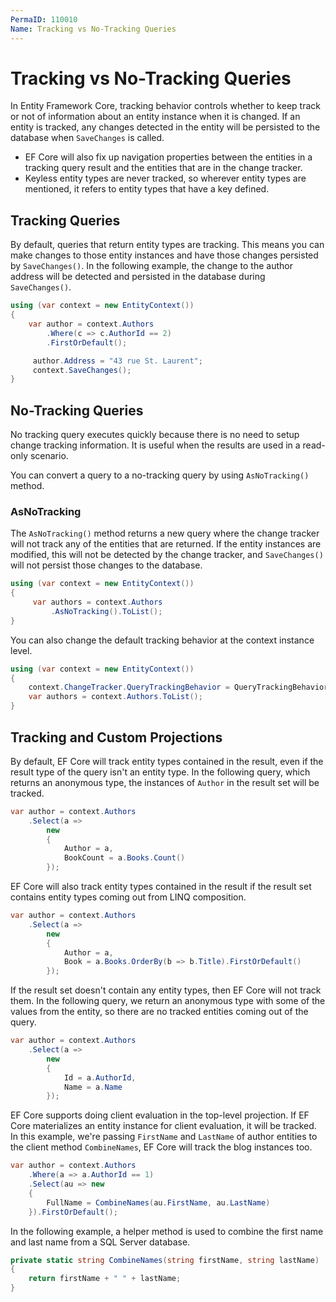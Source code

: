 ```yaml
---
PermaID: 110010
Name: Tracking vs No-Tracking Queries
---
```


# Tracking vs No-Tracking Queries

In Entity Framework Core, tracking behavior controls whether to keep track or not of information about an entity instance when it is changed. If an entity is tracked, any changes detected in the entity will be persisted to the database when `SaveChanges` is called. 

 - EF Core will also fix up navigation properties between the entities in a tracking query result and the entities that are in the change tracker.
 - Keyless entity types are never tracked, so wherever entity types are mentioned, it refers to entity types that have a key defined.

## Tracking Queries

By default, queries that return entity types are tracking. This means you can make changes to those entity instances and have those changes persisted by `SaveChanges()`. In the following example, the change to the author address will be detected and persisted in the database during `SaveChanges()`.

```csharp
using (var context = new EntityContext())
{
    var author = context.Authors
        .Where(c => c.AuthorId == 2)
        .FirstOrDefault();

     author.Address = "43 rue St. Laurent";
     context.SaveChanges();
}
```

## No-Tracking Queries

No tracking query executes quickly because there is no need to setup change tracking information. It is useful when the results are used in a read-only scenario.

You can convert a query to a no-tracking query by using `AsNoTracking()` method.

### AsNoTracking

The `AsNoTracking()` method returns a new query where the change tracker will not track any of the entities that are returned. If the entity instances are modified, this will not be detected by the change tracker, and `SaveChanges()` will not persist those changes to the database.


```csharp
using (var context = new EntityContext())
{
     var authors = context.Authors
         .AsNoTracking().ToList();
}
```

You can also change the default tracking behavior at the context instance level.


```csharp
using (var context = new EntityContext())
{
    context.ChangeTracker.QueryTrackingBehavior = QueryTrackingBehavior.NoTracking;
    var authors = context.Authors.ToList();
}
```

## Tracking and Custom Projections

By default, EF Core will track entity types contained in the result, even if the result type of the query isn't an entity type. In the following query, which returns an anonymous type, the instances of `Author` in the result set will be tracked.

```csharp
var author = context.Authors
    .Select(a =>
        new
        {
            Author = a,
            BookCount = a.Books.Count()
        });
```

EF Core will also track entity types contained in the result if the result set contains entity types coming out from LINQ composition.

```csharp
var author = context.Authors
    .Select(a =>
        new
        {
            Author = a,
            Book = a.Books.OrderBy(b => b.Title).FirstOrDefault()
        });
```

If the result set doesn't contain any entity types, then EF Core will not track them. In the following query, we return an anonymous type with some of the values from the entity, so there are no tracked entities coming out of the query.

```csharp
var author = context.Authors
    .Select(a =>
        new
        {
            Id = a.AuthorId,
            Name = a.Name
        });
```

EF Core supports doing client evaluation in the top-level projection. If EF Core materializes an entity instance for client evaluation, it will be tracked. In this example, we're passing `FirstName` and `LastName` of author entities to the client method `CombineNames`, EF Core will track the blog instances too.

```csharp
var author = context.Authors
    .Where(a => a.AuthorId == 1)
    .Select(au => new
    {
        FullName = CombineNames(au.FirstName, au.LastName)
    }).FirstOrDefault();
```

In the following example, a helper method is used to combine the first name and last name from a SQL Server database. 

```csharp
private static string CombineNames(string firstName, string lastName)
{
    return firstName + " " + lastName;
}
```